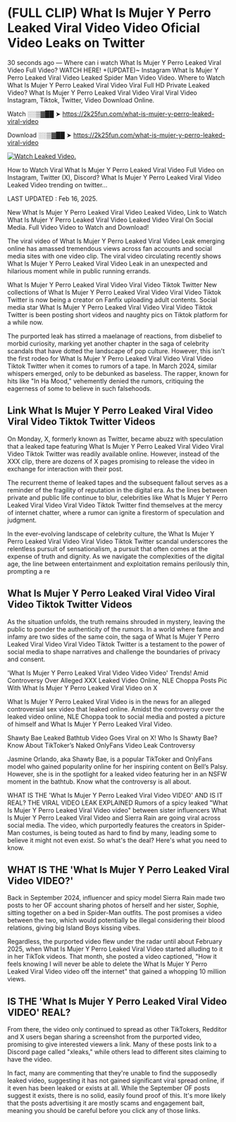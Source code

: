 # (FULL CLIP) What Is Mujer Y Perro Leaked Viral Video Video Oficial Video Leaks on Twitter

30 seconds ago — Where can i watch What Is Mujer Y Perro Leaked Viral Video Full Video? WATCH HERE! +(UPDATE)~ Instagram What Is Mujer Y Perro Leaked Viral Video Leaked Spider Man Video Video. Where to Watch What Is Mujer Y Perro Leaked Viral Video Viral Full HD Private Leaked Video? What Is Mujer Y Perro Leaked Viral Video Viral Viral Video Instagram, Tiktok, Twitter, Video Download Online.

Watch ░░▒▓██ ➤ https://2k25fun.com/what-is-mujer-y-perro-leaked-viral-video

Download ░░▒▓██ ➤ https://2k25fun.com/what-is-mujer-y-perro-leaked-viral-video

[![Watch Leaked Video.](https://miro.medium.com/v2/resize:fit:828/format:webp/1*cilzJN44JGOrTw9NJCrNHA.gif "Watch Leaked Video")](https://2k25fun.com/what-is-mujer-y-perro-leaked-viral-video)

How to Watch Viral What Is Mujer Y Perro Leaked Viral Video Full Video on Instagram, Twitter (X), Discord? What Is Mujer Y Perro Leaked Viral Video Leaked Video trending on twitter...

LAST UPDATED : Feb 16, 2025.

New What Is Mujer Y Perro Leaked Viral Video Leaked Video, Link to Watch What Is Mujer Y Perro Leaked Viral Video Leaked Video Viral On Social Media. Full Video Video to Watch and Download!

The viral video of What Is Mujer Y Perro Leaked Viral Video Leak emerging online has amassed tremendous views across fan accounts and social media sites with one video clip. The viral video circulating recently shows What Is Mujer Y Perro Leaked Viral Video Leak in an unexpected and hilarious moment while in public running errands.

What Is Mujer Y Perro Leaked Viral Video Viral Video Tiktok Twitter New collections of What Is Mujer Y Perro Leaked Viral Video Viral Video Tiktok Twitter is now being a creator on Fanfix uploading adult contents. Social media star What Is Mujer Y Perro Leaked Viral Video Viral Video Tiktok Twitter is been posting short videos and naughty pics on Tiktok platform for a while now.

The purported leak has stirred a maelanage of reactions, from disbelief to morbid curiosity, marking yet another chapter in the saga of celebrity scandals that have dotted the landscape of pop culture. However, this isn't the first rodeo for What Is Mujer Y Perro Leaked Viral Video Viral Video Tiktok Twitter when it comes to rumors of a tape. In March 2024, similar whispers emerged, only to be debunked as baseless. The rapper, known for hits like "In Ha Mood," vehemently denied the rumors, critiquing the eagerness of some to believe in such falsehoods.

## Link What Is Mujer Y Perro Leaked Viral Video Viral Video Tiktok Twitter Videos

On Monday, X, formerly known as Twitter, became abuzz with speculation that a leaked tape featuring What Is Mujer Y Perro Leaked Viral Video Viral Video Tiktok Twitter was readily available online. However, instead of the XXX clip, there are dozens of X pages promising to release the video in exchange for interaction with their post.

The recurrent theme of leaked tapes and the subsequent fallout serves as a reminder of the fragility of reputation in the digital era. As the lines between private and public life continue to blur, celebrities like What Is Mujer Y Perro Leaked Viral Video Viral Video Tiktok Twitter find themselves at the mercy of internet chatter, where a rumor can ignite a firestorm of speculation and judgment.

In the ever-evolving landscape of celebrity culture, the What Is Mujer Y Perro Leaked Viral Video Viral Video Tiktok Twitter scandal underscores the relentless pursuit of sensationalism, a pursuit that often comes at the expense of truth and dignity. As we navigate the complexities of the digital age, the line between entertainment and exploitation remains perilously thin, prompting a re

##  What Is Mujer Y Perro Leaked Viral Video Viral Video Tiktok Twitter Videos

As the situation unfolds, the truth remains shrouded in mystery, leaving the public to ponder the authenticity of the rumors. In a world where fame and infamy are two sides of the same coin, the saga of What Is Mujer Y Perro Leaked Viral Video Viral Video Tiktok Twitter is a testament to the power of social media to shape narratives and challenge the boundaries of privacy and consent.

'What Is Mujer Y Perro Leaked Viral Video Video Video' Trends! Amid Controversy Over Alleged XXX Leaked Video Online, NLE Choppa Posts Pic With What Is Mujer Y Perro Leaked Viral Video on X

What Is Mujer Y Perro Leaked Viral Video is in the news for an alleged controversial sex video that leaked online. Amidst the controversy over the leaked video online, NLE Choppa took to social media and posted a picture of himself and What Is Mujer Y Perro Leaked Viral Video.

Shawty Bae Leaked Bathtub Video Goes Viral on X! Who Is Shawty Bae? Know About TikToker’s Naked OnlyFans Video Leak Controversy

Jasmine Orlando, aka Shawty Bae, is a popular TikToker and OnlyFans model who gained popularity online for her inspiring content on Bell’s Palsy. However, she is in the spotlight for a leaked video featuring her in an NSFW moment in the bathtub. Know what the controversy is all about.

WHAT IS THE 'What Is Mujer Y Perro Leaked Viral Video VIDEO' AND IS IT REAL? THE VIRAL VIDEO LEAK EXPLAINED Rumors of a spicy leaked "What Is Mujer Y Perro Leaked Viral Video video" between sister influencers What Is Mujer Y Perro Leaked Viral Video and Sierra Rain are going viral across social media. The video, which purportedly features the creators in Spider-Man costumes, is being touted as hard to find by many, leading some to believe it might not even exist. So what's the deal? Here's what you need to know.

## WHAT IS THE 'What Is Mujer Y Perro Leaked Viral Video VIDEO?'

Back in September 2024, influencer and spicy model Sierra Rain made two posts to her OF account sharing photos of herself and her sister, Sophie, sitting together on a bed in Spider-Man outfits. The post promises a video between the two, which would potentially be illegal considering their blood relations, giving big Island Boys kissing vibes.

Regardless, the purported video flew under the radar until about February 2025, when What Is Mujer Y Perro Leaked Viral Video started alluding to it in her TikTok videos. That month, she posted a video captioned, "How it feels knowing I will never be able to delete the What Is Mujer Y Perro Leaked Viral Video video off the internet" that gained a whopping 10 million views.

## IS THE 'What Is Mujer Y Perro Leaked Viral Video VIDEO' REAL?

From there, the video only continued to spread as other TikTokers, Redditor and X users began sharing a screenshot from the purported video, promising to give interested viewers a link. Many of these posts link to a Discord page called "xleaks," while others lead to different sites claiming to have the video.

In fact, many are commenting that they're unable to find the supposedly leaked video, suggesting it has not gained significant viral spread online, if it even has been leaked or exists at all. While the September OF posts suggest it exists, there is no solid, easily found proof of this. It's more likely that the posts advertising it are mostly scams and engagement bait, meaning you should be careful before you click any of those links.